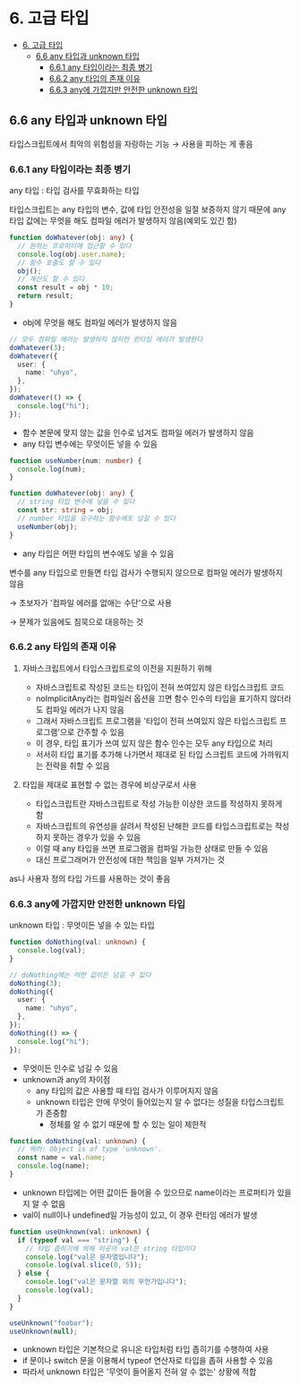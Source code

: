 # 6. 고급 타입

- [6. 고급 타입](#6-고급-타입)
  - [6.6 any 타입과 unknown 타입](#66-any-타입과-unknown-타입)
    - [6.6.1 any 타입이라는 최종 병기](#661-any-타입이라는-최종-병기)
    - [6.6.2 any 타입의 존재 이유](#662-any-타입의-존재-이유)
    - [6.6.3 any에 가깝지만 안전한 unknown 타입](#663-any에-가깝지만-안전한-unknown-타입)

## 6.6 any 타입과 unknown 타입

타입스크립트에서 최악의 위험성을 자랑하는 기능 → 사용을 피하는 게 좋음

### 6.6.1 any 타입이라는 최종 병기

any 타입 : 타입 검사를 무효화하는 타입

타입스크립트는 any 타입의 변수, 값에 타입 안전성을 일절 보증하지 않기 때문에 any 타입 값에는 무엇을 해도 컴파일 에러가 발생하지 않음(예외도 있긴 함)

```ts
function doWhatever(obj: any) {
  // 원하는 프로퍼티에 접근할 수 있다
  console.log(obj.user.name);
  // 함수 호출도 할 수 있다
  obj();
  // 계산도 할 수 있다
  const result = obj * 10;
  return result;
}
```

- obj에 무엇을 해도 컴파일 에러가 발생하지 않음

```ts
// 모두 컴파일 에러는 발생하지 않지만 런타임 에러가 발생한다
doWhatever(3);
doWhatever({
  user: {
    name: "uhyo",
  },
});
doWhatever(() => {
  console.log("hi");
});
```

- 함수 본문에 맞지 않는 값을 인수로 넘겨도 컴파일 에러가 발생하지 않음
- any 타입 변수에는 무엇이든 넣을 수 있음

```ts
function useNumber(num: number) {
  console.log(num);
}

function doWhatever(obj: any) {
  // string 타입 변수에 넣을 수 있다
  const str: string = obj;
  // number 타입을 요구하는 함수에도 넘길 수 있다
  useNumber(obj);
}
```

- any 타입은 어떤 타입의 변수에도 넣을 수 있음

변수를 any 타입으로 만들면 타입 검사가 수행되지 않으므로 컴파일 에러가 발생하지 않음

→ 초보자가 '컴파일 에러를 없애는 수단'으로 사용

→ 문제가 있음에도 침묵으로 대응하는 것

### 6.6.2 any 타입의 존재 이유

1. 자바스크립트에서 타입스크립트로의 이전을 지원하기 위해

   - 자바스크립트로 작성된 코드는 타입이 전혀 쓰여있지 않은 타입스크립트 코드
   - noImplicitAny라는 컴파일러 옵션을 끄면 함수 인수의 타입을 표기하지 않더라도 컴파일 에러가 나지 않음
   - 그래서 자바스크립트 프로그램을 '타입이 전혀 쓰여있지 않은 타입스크립트 프로그램'으로 간주할 수 있음
   - 이 경우, 타입 표기가 쓰여 있지 않은 함수 인수는 모두 any 타입으로 처리
   - 서서히 타입 표기를 추가해 나가면서 제대로 된 타입 스크립트 코드에 가까워지는 전략을 취할 수 있음

2. 타입을 제대로 표현할 수 없는 경우에 비상구로서 사용
   - 타입스크립트란 자바스크립트로 작성 가능한 이상한 코드를 작성하지 못하게 함
   - 자바스크립트의 유연성을 살려서 작성된 난해한 코드를 타입스크립트로는 작성하지 못하는 경우가 있을 수 있음
   - 이럴 때 any 타입을 쓰면 프로그램을 컴파일 가능한 상태로 만들 수 있음
   - 대신 프로그래머가 안전성에 대한 책임을 일부 가져가는 것

as나 사용자 정의 타입 가드를 사용하는 것이 좋음

### 6.6.3 any에 가깝지만 안전한 unknown 타입

unknown 타입 : 무엇이든 넣을 수 있는 타입

```ts
function doNothing(val: unknown) {
  console.log(val);
}

// doNothing에는 어떤 값이든 넘길 수 있다
doNothing(3);
doNothing({
  user: {
    name: "uhyo",
  },
});
doNothing(() => {
  console.log("hi");
});
```

- 무엇이든 인수로 넘길 수 있음
- unknown과 any의 차이점
  - any 타입의 값은 사용할 때 타입 검사가 이루어지지 않음
  - unknown 타입은 안에 무엇이 들어있는지 알 수 없다는 성질을 타입스크립트가 존중함
    - 정체를 알 수 없기 때문에 할 수 있는 일이 제한적

```ts
function doNothing(val: unknown) {
  // 에러: Object is of type 'unknown'.
  const name = val.name;
  console.log(name);
}
```

- unknown 타입에는 어떤 값이든 들어올 수 있으므로 name이라는 프로퍼티가 있을지 알 수 없음
- val이 null이나 undefined일 가능성이 있고, 이 경우 런타임 에러가 발생

```ts
function useUnknown(val: unknown) {
  if (typeof val === "string") {
    // 타입 좁히기에 의해 이곳의 val은 string 타입이다
    console.log("val은 문자열입니다");
    console.log(val.slice(0, 5));
  } else {
    console.log("val은 문자열 외의 무언가입니다");
    console.log(val);
  }
}

useUnknown("foobar");
useUnknown(null);
```

- unknown 타입은 기본적으로 유니온 타입처럼 타입 좁히기를 수행하여 사용
- if 문이나 switch 문을 이용해서 typeof 연산자로 타입을 좁혀 사용할 수 있음
- 따라서 unknown 타입은 '무엇이 들어올지 전혀 알 수 없는' 상황에 적합
